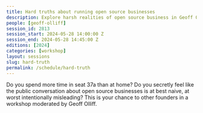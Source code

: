 ```yaml
---
title: Hard truths about running open source businesses
description: Explore harsh realities of open source business in Geoff Olliff's workshop.
people: [geoff-olliff]
session_id: 2813
session_start: 2024-05-28 14:00:00 Z
session_end: 2024-05-28 14:45:00 Z
editions: [2024]
categories: [workshop]
layout: sessions
slug: hard-truth
permalink: /schedule/hard-truth
---
```


Do you spend more time in seat 37a than at home? Do you secretly feel like the public conversation about open source businesses is at best naive, at worst intentionally misleading? This is your chance to other founders in a workshop moderated by Geoff Olliff. 
